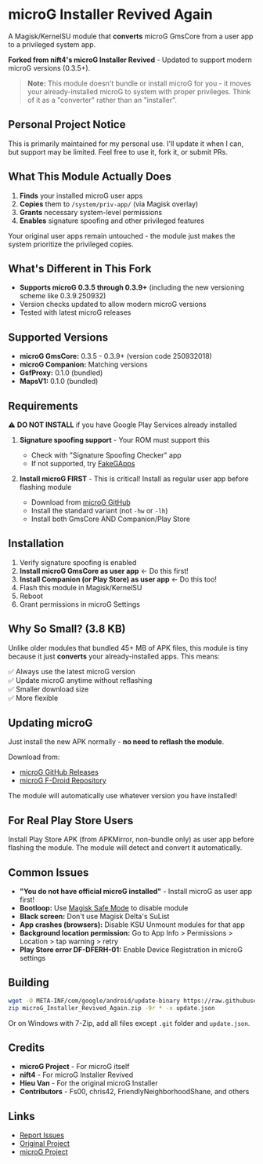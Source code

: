 # microG Installer Revived Again

A Magisk/KernelSU module that **converts** microG GmsCore from a user app to a privileged system app.

**Forked from nift4's microG Installer Revived** - Updated to support modern microG versions (0.3.5+).

> **Note:** This module doesn't bundle or install microG for you - it moves your already-installed microG to system with proper privileges. Think of it as a "converter" rather than an "installer".

## Personal Project Notice

This is primarily maintained for my personal use. I'll update it when I can, but support may be limited. Feel free to use it, fork it, or submit PRs.

## What This Module Actually Does

1. **Finds** your installed microG user apps
2. **Copies** them to `/system/priv-app/` (via Magisk overlay)
3. **Grants** necessary system-level permissions
4. **Enables** signature spoofing and other privileged features

Your original user apps remain untouched - the module just makes the system prioritize the privileged copies.

## What's Different in This Fork

- **Supports microG 0.3.5 through 0.3.9+** (including the new versioning scheme like 0.3.9.250932)
- Version checks updated to allow modern microG versions
- Tested with latest microG releases

## Supported Versions

- **microG GmsCore:** 0.3.5 - 0.3.9+ (version code 250932018)
- **microG Companion:** Matching versions
- **GsfProxy:** 0.1.0 (bundled)
- **MapsV1:** 0.1.0 (bundled)

## Requirements

⚠️ **DO NOT INSTALL** if you have Google Play Services already installed

1. **Signature spoofing support** - Your ROM must support this
   - Check with "Signature Spoofing Checker" app
   - If not supported, try [FakeGApps](https://github.com/whew-inc/FakeGApps/releases)

2. **Install microG FIRST** - This is critical! Install as regular user app before flashing module
   - Download from [microG GitHub](https://github.com/microg/GmsCore/releases)
   - Install the standard variant (not `-hw` or `-lh`)
   - Install both GmsCore AND Companion/Play Store

## Installation

1. Verify signature spoofing is enabled
2. **Install microG GmsCore as user app** ← Do this first!
3. **Install Companion (or Play Store) as user app** ← Do this too!
4. Flash this module in Magisk/KernelSU
5. Reboot
6. Grant permissions in microG Settings

## Why So Small? (3.8 KB)

Unlike older modules that bundled 45+ MB of APK files, this module is tiny because it just **converts** your already-installed apps. This means:

✅ Always use the latest microG version  
✅ Update microG anytime without reflashing  
✅ Smaller download size  
✅ More flexible  

## Updating microG

Just install the new APK normally - **no need to reflash the module**.

Download from:
- [microG GitHub Releases](https://github.com/microg/GmsCore/releases)
- [microG F-Droid Repository](https://microg.org/download.html)

The module will automatically use whatever version you have installed!

## For Real Play Store Users

Install Play Store APK (from APKMirror, non-bundle only) as user app before flashing the module. The module will detect and convert it automatically.

## Common Issues

- **"You do not have official microG installed"** - Install microG as user app first!
- **Bootloop:** Use [Magisk Safe Mode](https://topjohnwu.github.io/Magisk/faq.html) to disable module
- **Black screen:** Don't use Magisk Delta's SuList
- **App crashes (browsers):** Disable KSU Unmount modules for that app
- **Background location permission:** Go to App Info > Permissions > Location > tap warning > retry
- **Play Store error DF-DFERH-01:** Enable Device Registration in microG settings

## Building

```bash
wget -O META-INF/com/google/android/update-binary https://raw.githubusercontent.com/topjohnwu/Magisk/master/scripts/module_installer.sh
zip microG_Installer_Revived_Again.zip -9r * -x update.json
```

Or on Windows with 7-Zip, add all files except `.git` folder and `update.json`.

## Credits

- **microG Project** - For microG itself
- **nift4** - For microG Installer Revived
- **Hieu Van** - For the original microG Installer
- **Contributors** - Fs00, chris42, FriendlyNeighborhoodShane, and others

## Links

- [Report Issues](https://github.com/spacealtctrl/microg_installer_revived_again/issues)
- [Original Project](https://github.com/nift4/microg_installer_revived)
- [microG Project](https://microg.org)
